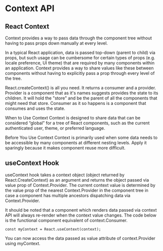 # Context API

## React Context

Context provides a way to pass data through the component tree without having to pass props down manually at every level.

In a typical React application, data is passed top-down (parent to child) via props, but such usage can be cumbersome for certain types of props (e.g. locale preference, UI theme) that are required by many components within an application. Context provides a way to share values like these between components without having to explicitly pass a prop through every level of the tree.

React.createContext() is all you need. It returns a consumer and a provider. Provider is a component that as it's names suggests provides the state to its children. It will hold the "store" and be the parent of all the components that might need that store. Consumer as it so happens is a component that consumes and uses the state.

When to Use Context
Context is designed to share data that can be considered “global” for a tree of React components, such as the current authenticated user, theme, or preferred language.

Before You Use Context
Context is primarily used when some data needs to be accessible by many components at different nesting levels. Apply it sparingly because it makes component reuse more difficult.

## useContext Hook

useContext hook takes a context object (object returned by React.CreateContext) as an argument and returns the object passed via value prop of Context.Provider. The current context value is determined by the value prop of the nearest Context.Provider in the component tree in case a component has multiple ancestors dispatching data via Context.Provider.

It should be noted that a component which renders data passed via context API will always re-render when the context value changes. The code below is the functional component equivalent of context.Consumer.

`const myContext = React.useContext(context);`

You can now access the data passed as value attribute of context.Provider using myContext.
